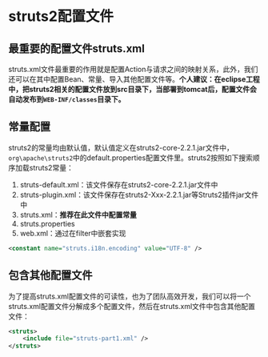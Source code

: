 # struts2配置文件

## 最重要的配置文件struts.xml

struts.xml文件最重要的作用就是配置Action与请求之间的映射关系，此外，我们还可以在其中配置Bean、常量、导入其他配置文件等。**个人建议：在eclipse工程中，把struts2相关的配置文件放到src目录下，当部署到tomcat后，配置文件会自动发布到`WEB-INF/classes`目录下。**

## 常量配置

struts2的常量均由默认值，默认值定义在struts2-core-2.2.1.jar文件中，`org\apache\struts2`中的default.properties配置文件里。struts2按照如下搜索顺序加载struts2常量：

1. struts-default.xml：该文件保存在struts2-core-2.2.1.jar文件中
2. struts-plugin.xml：该文件保存在struts2-Xxx-2.2.1.jar等Struts2插件jar文件中
3. struts.xml：**推荐在此文件中配置常量**
4. struts.properties
5. web.xml：通过在filter中嵌套<init-param>实现

```xml
<constant name="struts.i18n.encoding" value="UTF-8" />
```

## 包含其他配置文件

为了提高struts.xml配置文件的可读性，也为了团队高效开发，我们可以将一个struts.xml配置文件分解成多个配置文件，然后在struts.xml文件中包含其他配置文件：

```xml
<struts>
	<include file="struts-part1.xml" />
</struts>
```



